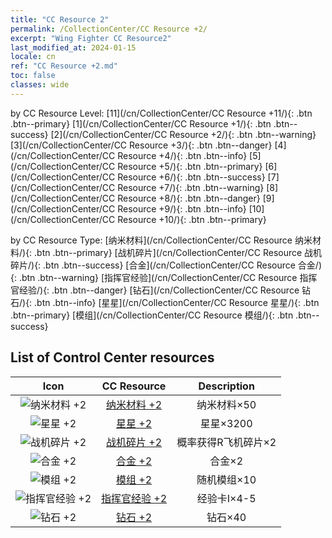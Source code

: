 ```yaml
---
title: "CC Resource 2"
permalink: /CollectionCenter/CC Resource +2/
excerpt: "Wing Fighter CC Resource2"
last_modified_at: 2024-01-15
locale: cn
ref: "CC Resource +2.md"
toc: false
classes: wide
---
```


  by CC Resource Level:  [11](/cn/CollectionCenter/CC Resource +11/){: .btn .btn--primary}   [1](/cn/CollectionCenter/CC Resource +1/){: .btn .btn--success}   [2](/cn/CollectionCenter/CC Resource +2/){: .btn .btn--warning}   [3](/cn/CollectionCenter/CC Resource +3/){: .btn .btn--danger}   [4](/cn/CollectionCenter/CC Resource +4/){: .btn .btn--info}   [5](/cn/CollectionCenter/CC Resource +5/){: .btn .btn--primary}   [6](/cn/CollectionCenter/CC Resource +6/){: .btn .btn--success}   [7](/cn/CollectionCenter/CC Resource +7/){: .btn .btn--warning}   [8](/cn/CollectionCenter/CC Resource +8/){: .btn .btn--danger}   [9](/cn/CollectionCenter/CC Resource +9/){: .btn .btn--info}   [10](/cn/CollectionCenter/CC Resource +10/){: .btn .btn--primary} 

  by CC Resource Type:  [纳米材料](/cn/CollectionCenter/CC Resource 纳米材料/){: .btn .btn--primary}   [战机碎片](/cn/CollectionCenter/CC Resource 战机碎片/){: .btn .btn--success}   [合金](/cn/CollectionCenter/CC Resource 合金/){: .btn .btn--warning}   [指挥官经验](/cn/CollectionCenter/CC Resource 指挥官经验/){: .btn .btn--danger}   [钻石](/cn/CollectionCenter/CC Resource 钻石/){: .btn .btn--info}   [星星](/cn/CollectionCenter/CC Resource 星星/){: .btn .btn--primary}   [模组](/cn/CollectionCenter/CC Resource 模组/){: .btn .btn--success} 

## List of Control Center resources

  |   Icon |      CC Resource        |   Description   |
  |:------:|:---------------:|:---------------:|
  | ![纳米材料 +2](/images/cc/CC_Nano_Material_2_p.png) | [纳米材料 +2](/cn/CollectionCenter/纳米材料_2/) | 纳米材料×50 |
  | ![星星 +2](/images/cc/CC_Star_2_p.png) | [星星 +2](/cn/CollectionCenter/星星_2/) | 星星×3200 |
  | ![战机碎片 +2](/images/cc/CC_Fighter_Shard_2_p.png) | [战机碎片 +2](/cn/CollectionCenter/战机碎片_2/) | 概率获得R飞机碎片×2 |
  | ![合金 +2](/images/cc/CC_Alloy_Plate_2_p.png) | [合金 +2](/cn/CollectionCenter/合金_2/) | 合金×2 |
  | ![模组 +2](/images/cc/CC_Module_2_p.png) | [模组 +2](/cn/CollectionCenter/模组_2/) | 随机模组×10 |
  | ![指挥官经验 +2](/images/cc/CC_Pilot_EXP_Card_2_p.png) | [指挥官经验 +2](/cn/CollectionCenter/指挥官经验_2/) | 经验卡I×4-5 |
  | ![钻石 +2](/images/cc/CC_Diamond_2_p.png) | [钻石 +2](/cn/CollectionCenter/钻石_2/) | 钻石×40 |
